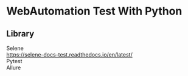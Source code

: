 # WebAutomation Test With Python  
## Library   
Selene   
<https://selene-docs-test.readthedocs.io/en/latest/>   
Pytest  
Allure  